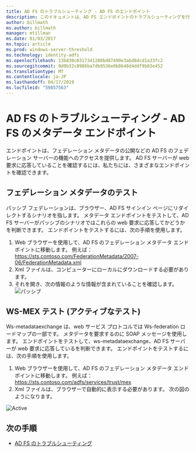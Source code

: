 ```yaml
---
title: AD FS のトラブルシューティング - AD FS のエンドポイント
description: このドキュメントは、AD FS エンドポイントのトラブルシューティングを行う方法を説明します
author: billmath
ms.author: billmath
manager: mtillman
ms.date: 01/03/2017
ms.topic: article
ms.prod: windows-server-threshold
ms.technology: identity-adfs
ms.openlocfilehash: 13b830c0317341280bd87499e3abd8dcd1a33fc2
ms.sourcegitcommit: 0d0b32c8986ba7db9536e0b8648d4ddf9b03e452
ms.translationtype: MT
ms.contentlocale: ja-JP
ms.lasthandoff: 04/17/2019
ms.locfileid: "59857563"
---
```

# <a name="ad-fs-troubleshooting---ad-fs-metadata-endpoints"></a>AD FS のトラブルシューティング - AD FS のメタデータ エンドポイント
エンドポイントは、フェデレーション メタデータの公開などの AD FS のフェデレーション サーバーの機能へのアクセスを提供します。  AD FS サーバーが web 要求に応答していることを確認するには、私たちには、さまざまなエンドポイントを確認できます。


## <a name="federation-metadata-test"></a>フェデレーション メタデータのテスト
パッシブ フェデレーションは、ブラウザー、AD FS サインイン ページにリダイレクトするシナリオを指します。  メタデータ エンドポイントをテストして、AD FS サーバーがパッシブのシナリオではこれらの web 要求に応答してかどうかを判断できます。  エンドポイントをテストするには、次の手順を使用します。

1.  Web ブラウザーを使用して、AD FS のフェデレーション メタデータ エンドポイントに移動します。  例えば：  https://sts.contoso.com/FederationMetadata/2007-06/FederationMetadata.xml
2. Xml ファイルは、コンピューターにローカルにダウンロードする必要があります。
3. それを開き、次の情報のような情報が含まれていることを確認します。![パッシブ](media/ad-fs-tshoot-endpoints/meta2.png)

## <a name="ws-mex-test-active-test"></a>WS-MEX テスト (アクティブなテスト)
Ws-metadataexchange は、web サービス プロトコルでは Ws-federation ロードマップの一部です。  メタデータを要求するのに SOAP メッセージを使用します。  エンドポイントをテストして、ws-metadataexchange、AD FS サーバーが web 要求に応答しているを判断できます。  エンドポイントをテストするには、次の手順を使用します。
1.  Web ブラウザーを使用して、AD FS のフェデレーション メタデータ エンドポイントに移動します。  例えば：  https://sts.contoso.com/adfs/services/trust/mex
2. Xml ファイルは、ブラウザーで自動的に表示する必要があります。  次の図のようになります。

![Active](media/ad-fs-tshoot-endpoints/meta3.png)


## <a name="next-steps"></a>次の手順

- [AD FS のトラブルシューティング](ad-fs-tshoot-overview.md)